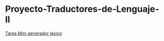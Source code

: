 # Proyecto-Traductores-de-Lenguaje-II

[Tarea Mini generador lexico](https://github.com/NexusAOD/Proyecto-Traductores-de-Lenguaje-II/tree/main/Tarea%20Mini%20generador%20lexico)
